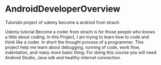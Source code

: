 # AndroidDeveloperOverview
Tutorials project of udemy become a android from strach

Udemy tutorial Become a coder from strach is for those people who knows a little about coding.
In this Project, I am trying to learn how to code and think like a coder. In short the thought process of a programmer.
This project help me learn about debugging, running of code, work flow, indentation, and many more basic thing.
For doing this course you will need Android Studio, Java sdk and healthy internet connection.

